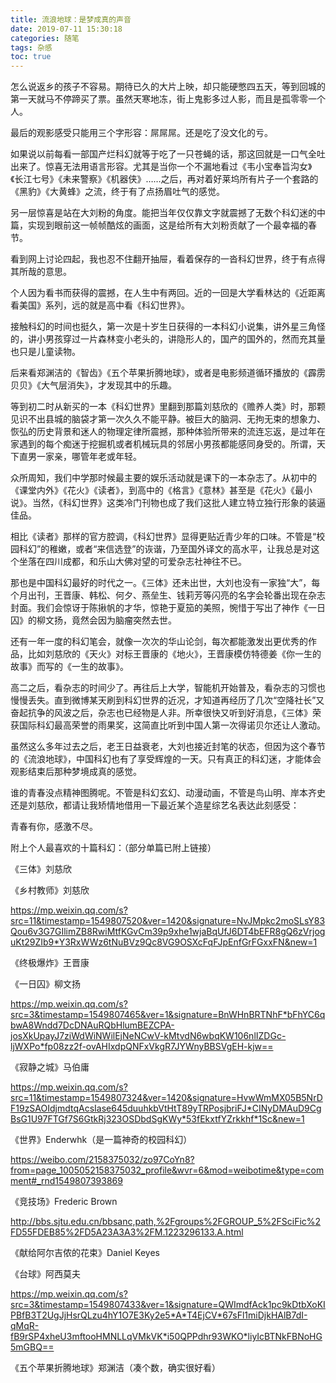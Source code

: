 ```yaml
---
title: 流浪地球：是梦成真的声音
date: 2019-07-11 15:30:18
categories: 随笔
tags: 杂感
toc: true
---
```

怎么说返乡的孩子不容易。期待已久的大片上映，却只能硬憋四五天，等到回城的第一天就马不停蹄买了票。虽然天寒地冻，街上鬼影多过人影，而且是孤零零一个人。

最后的观影感受只能用三个字形容：屌屌屌。还是吃了没文化的亏。

如果说以前每看一部国产烂科幻就等于吃了一只苍蝇的话，那这回就是一口气全吐出来了。惊喜无法用语言形容。尤其是当你一个不漏地看过《韦小宝奉旨沟女》《长江七号》《未来警察》《机器侠》……之后，再对着好莱坞所有片子一个套路的《黑豹》《大黄蜂》之流，终于有了点扬眉吐气的感觉。

另一层惊喜是站在大刘粉的角度。能把当年仅仅靠文字就震撼了无数个科幻迷的中篇，实现到眼前这一帧帧酷炫的画面，这是给所有大刘粉贡献了一个最幸福的春节。

看到网上讨论四起，我也忍不住翻开抽屉，看着保存的一沓科幻世界，终于有点得其所哉的意思。

个人因为看书而获得的震撼，在人生中有两回。近的一回是大学看林达的《近距离看美国》系列，远的就是高中看《科幻世界》。

接触科幻的时间也挺久，第一次是十岁生日获得的一本科幻小说集，讲外星三角怪的，讲小男孩穿过一片森林变小老头的，讲隐形人的，国产的国外的，然而充其量也只是儿童读物。

后来看郑渊洁的《智齿》《五个苹果折腾地球》，或者是电影频道循环播放的《霹雳贝贝》《大气层消失》，才发现其中的乐趣。

等到初二时从新买的一本《科幻世界》里翻到那篇刘慈欣的《赡养人类》时，那颗见识不出县城的脑袋才第一次久久不能平静。被巨大的脑洞、无拘无束的想象力、恢弘的历史背景和迷人的物理定律所震撼，那种体验所带来的流连忘返，是过年在家遇到的每个痴迷于挖掘机或者机械玩具的邻居小男孩都能感同身受的。所谓，天下直男一家亲，哪管年老或年轻。

众所周知，我们中学那时候最主要的娱乐活动就是课下的一本杂志了。从初中的《课堂内外》《花火》《读者》，到高中的《格言》《意林》甚至是《花火》《最小说》。当然，《科幻世界》这类冷门刊物也成了我们这批人建立特立独行形象的装逼佳品。

相比《读者》那样的官方腔调，《科幻世界》显得更贴近青少年的口味。不管是“校园科幻”的稚嫩，或者“来信选登”的诙谐，乃至国外译文的高水平，让我总是对这个坐落在四川成都，和乐山大佛对望的可爱杂志社神往不已。

那也是中国科幻最好的时代之一。《三体》还未出世，大刘也没有一家独“大”，每个月出刊，王晋康、韩松、何夕、燕垒生、钱莉芳等闪亮的名字会轮番出现在杂志封面。我们会惊讶于陈揪帆的才华，惊艳于夏笳的美照，惋惜于写出了神作《一日囚》的柳文扬，竟然会因为脑瘤突然去世。

还有一年一度的科幻笔会，就像一次次的华山论剑，每次都能激发出更优秀的作品，比如刘慈欣的《天火》对标王晋康的《地火》，王晋康模仿特德姜《你一生的故事》而写的《一生的故事》。

高二之后，看杂志的时间少了。再往后上大学，智能机开始普及，看杂志的习惯也慢慢丢失。直到微博某天刷到科幻世界的近况，才知道再经历了几次“空降社长”又奋起抗争的风波之后，杂志也已经物是人非。所幸很快又听到好消息，《三体》荣获国际科幻最高荣誉的雨果奖，这简直比听到中国人第一次得诺贝尔还让人激动。

虽然这么多年过去之后，老王日益衰老，大刘也接近封笔的状态，但因为这个春节的《流浪地球》，中国科幻也有了享受辉煌的一天。只有真正的科幻迷，才能体会观影结束后那种梦境成真的感觉。

谁的青春没点精神图腾呢。不管是科幻玄幻、动漫动画，不管是鸟山明、岸本齐史还是刘慈欣，都请让我矫情地借用一下最近某个造星综艺名表达此刻感受：

青春有你，感激不尽。

附上个人最喜欢的十篇科幻：（部分单篇已附上链接）

《三体》刘慈欣

《乡村教师》刘慈欣

https://mp.weixin.qq.com/s?src=11&timestamp=1549807520&ver=1420&signature=NvJMpkc2moSLsY83Qou6v3G7GIlimZB8RwiMtfKGvCm39p9xhe1wjaBqUfJ6DT4bEFR8gQ6zVrjoguKt29ZIb9*Y3RxWWz6tNuBVz9Qc8VG9OSXcFqFJpEnfGrFGxxFN&new=1

《终极爆炸》王晋康

《一日囚》柳文扬

https://mp.weixin.qq.com/s?src=3&timestamp=1549807465&ver=1&signature=BnWHnBRTNhF*bFhYC6qbwA8Wndd7DcDNAuRQbHlumBEZCPA-josXkUpayJ7ziWdWiNWilEjNeNCwV-kMtvdN6wbqKW106nlIZDGc-ljWXPo*fp08zz2f-ovAHIxdpQNFxVkgR7JYWnyBBSVgEH-kjw==

《寂静之城》马伯庸

https://mp.weixin.qq.com/s?src=11&timestamp=1549807324&ver=1420&signature=HvwWmMX05B5NrDF19zSAOIdjmdtqAcsIase645duuhkbVtHtT89yTRPosjbriFJ*CINyDMAuD9CgBsG1U97FTGf7S6GtkRj323OSDbdSgKWy*53fEkxtfYZrkkhf*1Sc&new=1

《世界》Enderwhk（是一篇神奇的校园科幻）

https://weibo.com/2158375032/zo97CoYn8?from=page_1005052158375032_profile&wvr=6&mod=weibotime&type=comment#_rnd1549807393869

《竞技场》Frederic Brown

http://bbs.sjtu.edu.cn/bbsanc,path,%2Fgroups%2FGROUP_5%2FSciFic%2FD55FDEB85%2FD5A23A3A3%2FM.1223296133.A.html

《献给阿尔吉侬的花束》Daniel Keyes

《台球》阿西莫夫

https://mp.weixin.qq.com/s?src=3&timestamp=1549807433&ver=1&signature=QWImdfAck1pc9kDtbXoKIPBfB3T2UgJjHsrQLzu4hY1O7E3Ky2e5*A*T4EjCV*67sFl1miDjkHAlB7dI-qMqR-fB9rSP4xheU3mftooHMNLLqVMkVK*i50QPPdhr93WKO*liyIcBTNkFBNoHG5mGBQ==

《五个苹果折腾地球》郑渊洁（凑个数，确实很好看）


























